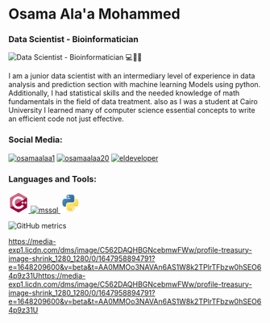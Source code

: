 # Osama Ala'a Mohammed
### Data Scientist - Bioinformatician
![Data Scientist - Bioinformatician 💻👨‍⚕️](https://media-exp1.licdn.com/dms/image/C4D16AQHmn5GRw2gT2A/profile-displaybackgroundimage-shrink_350_1400/0/1604084464936?e=1652918400&v=beta&t=nAzIcxMd2VegL3Vav1D6mDuqD8vyVnHciOWSG-1spVM)

I am a junior data scientist with an intermediary level of experience in data analysis and prediction section with machine learning Models using python. Additionally, I had statistical skills and the needed knowledge of math fundamentals in the field of data treatment. also as I was a student at Cairo University I learned many of computer science essential concepts to write an efficient code not just effective.





<h3 align="left">Social Media:</h3>
<p align="left">
<a href="https://linkedin.com/in/osamaalaa1" target="blank"><img align="center" src="https://raw.githubusercontent.com/rahuldkjain/github-profile-readme-generator/master/src/images/icons/Social/linked-in-alt.svg" alt="osamaalaa1" height="30" width="40" /></a>
<a href="https://fb.com/osamaalaa20" target="blank"><img align="center" src="https://raw.githubusercontent.com/rahuldkjain/github-profile-readme-generator/master/src/images/icons/Social/facebook.svg" alt="osamaalaa20" height="30" width="40" /></a>
<a href="https://www.youtube.com/c/eldeveloper" target="blank"><img align="center" src="https://raw.githubusercontent.com/rahuldkjain/github-profile-readme-generator/master/src/images/icons/Social/youtube.svg" alt="eldeveloper" height="30" width="40" /></a>
</p>

<h3 align="left">Languages and Tools:</h3>
<p align="left"> <a href="https://www.w3schools.com/cpp/" target="_blank" rel="noreferrer"> <img src="https://raw.githubusercontent.com/devicons/devicon/master/icons/cplusplus/cplusplus-original.svg" alt="cplusplus" width="40" height="40"/> </a> <a href="https://www.microsoft.com/en-us/sql-server" target="_blank" rel="noreferrer"> <img src="https://www.svgrepo.com/show/303229/microsoft-sql-server-logo.svg" alt="mssql" width="40" height="40"/> </a> <a href="https://www.python.org" target="_blank" rel="noreferrer"> <img src="https://raw.githubusercontent.com/devicons/devicon/master/icons/python/python-original.svg" alt="python" width="40" height="40"/> </a> </p>

![GitHub metrics](https://metrics.lecoq.io/OsamaAlaa1)  


https://media-exp1.licdn.com/dms/image/C562DAQHBGNcebmwFWw/profile-treasury-image-shrink_1280_1280/0/1647958894791?e=1648209600&v=beta&t=AA0MMOo3NAVAn6AS1W8k2TPlrTFbzw0hSEO64p9z31Uhttps://media-exp1.licdn.com/dms/image/C562DAQHBGNcebmwFWw/profile-treasury-image-shrink_1280_1280/0/1647958894791?e=1648209600&v=beta&t=AA0MMOo3NAVAn6AS1W8k2TPlrTFbzw0hSEO64p9z31U



